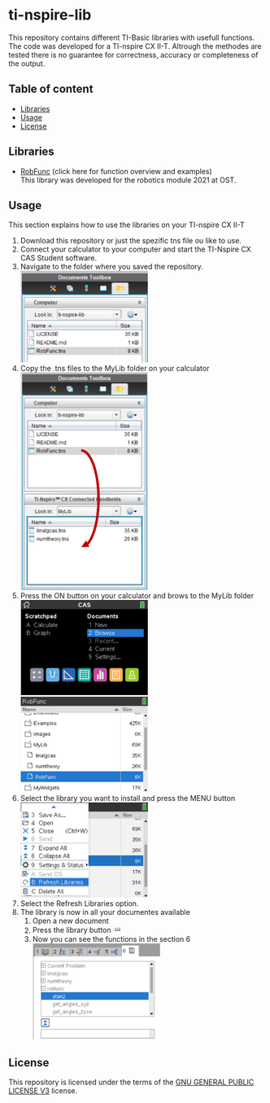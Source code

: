 # ti-nspire-lib <!-- omit in toc -->

This repository contains different TI-Basic libraries with usefull functions. The code was developed for a TI-nspire CX II-T. Altrough the methodes are tested there is no guarantee for correctness, accuracy or completeness of the output.

## Table of content <!-- omit in toc -->

- [Libraries](#libraries)
- [Usage](#usage)
- [License](#license)

## Libraries

- [RobFunc](RobFunc) (click here for function overview and examples)  
This library was developed for the robotics module 2021 at OST.  

## Usage

This section explains how to use the libraries on your TI-nspire CX II-T

1. Download this repository or just the spezific tns file ou like to use.
2. Connect your calculator to your computer and start the TI-Nspire CX CAS Student software.
3. Navigate to the folder where you saved the repository.  
   <img src="img/Usage_Image_1.png" width="250">
4. Copy the .tns files to the MyLib folder on your calculator  
   <img src="img/Usage_Image_2.png" width="250">  
5. Press the ON button on your calculator and brows to the MyLib folder  
   <img src="img/Usage_Image_3.png" width="250">  
   <img src="img/Usage_Image_4.png" width="250">
6. Select the library you want to install and press the MENU button  
   <img src="img/Usage_Image_5.png" width="250">
7. Select the Refresh Libraries option.
8. The library is now in all your documentes available
   1. Open a new document
   2. Press the library button <img src="img/Usage_Image_6.png" width="16">
   3. Now you can see the functions in the section 6  
      <img src="img/Usage_Image_7.png" width="250">

## License

This repository is licensed under the terms of the [GNU GENERAL PUBLIC LICENSE V3](LICENSE) license.

